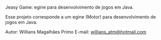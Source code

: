 Jeasy Game:
egine para desenvolvimento de jogos em Java.

Esse projeto corresponde a um egine (Motor) para desenvolvimento de jogos em Java.

Autor: Willians Magalhães Primo
E-mail: willians_atm@hotmail.com
